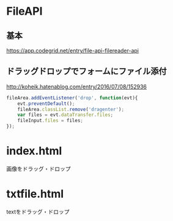 # FileAPI

## 基本
https://app.codegrid.net/entry/file-api-filereader-api

## ドラッグドロップでフォームにファイル添付

http://koheik.hatenablog.com/entry/2016/07/08/152936

```js
fileArea.addEventListener('drop', function(evt){
    evt.preventDefault();
    fileArea.classList.remove('dragenter');
    var files = evt.dataTransfer.files;
    fileInput.files = files;
});
```


# index.html

画像をドラッグ・ドロップ

# txtfile.html

textをドラッグ・ドロップ